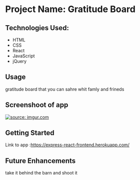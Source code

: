 
# Project Name: Gratitude Board

## Technologies Used:
- HTML 
- CSS 
- React
- JavaScript
- jQuery
## Usage
gratitude board that you can sahre whit famly and frineds 

## Screenshoot of app 

<blockquote class="imgur-embed-pub" lang="en" data-id="a/Idb1Er8" data-context="false" ><a href="//imgur.com/a/Idb1Er8"></a></blockquote><script async src="//s.imgur.com/min/embed.js" charset="utf-8"></script>

<a href="https://i.imgur.com/b1q7NAc.png"><img src="https://i.imgur.com/b1q7NAc.png?1" title="source: imgur.com" /></a>

## Getting Started
Link to app :https://express-react-frontend.herokuapp.com/

## Future Enhancements
take it behind the barn and shoot it
